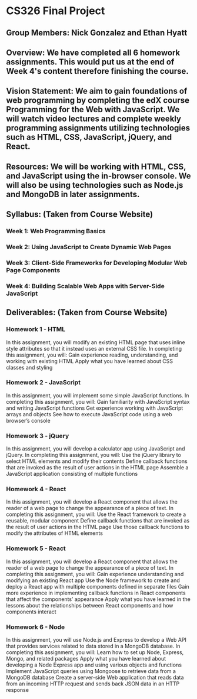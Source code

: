 #  CS326 Final Project

## Group Members: Nick Gonzalez and Ethan Hyatt

## Overview: We have completed all 6 homework assignments. This would put us at the end of Week 4's content therefore finishing the course.

## Vision Statement: We aim to gain foundations of web programming by completing the edX course Programming for the Web with JavaScript. We will watch video lectures and complete weekly programming assignments utilizing technologies such as HTML, CSS, JavaScript, jQuery, and React.

## Resources: We will be working with HTML, CSS, and JavaScript using the in-browser console. We will also be using technologies such as Node.js and MongoDB in later assignments. 

## Syllabus: (Taken from Course Website)

### Week 1: Web Programming Basics
 
 ### Week 2: Using JavaScript to Create Dynamic Web Pages
 
 ### Week 3: Client-Side Frameworks for Developing Modular Web Page Components
 
 ### Week 4: Building Scalable Web Apps with Server-Side JavaScript

## Deliverables: (Taken from Course Website)

### Homework 1 - HTML
In this assignment, you will modify an existing HTML page that uses inline style attributes so that it instead uses an external CSS file.
In completing this assignment, you will:
Gain experience reading, understanding, and working with existing HTML
Apply what you have learned about CSS classes and styling

### Homework 2 - JavaScript
In this assignment, you will implement some simple JavaScript functions.
In completing this assignment, you will:
Gain familiarity with JavaScript syntax and writing JavaScript functions
Get experience working with JavaScript arrays and objects
See how to execute JavaScript code using a web browser’s console

### Homework 3 - jQuery
In this assignment, you will develop a calculator app using JavaScript and jQuery. 
In completing this assignment, you will:
Use the jQuery library to select HTML elements and modify their contents
Define callback functions that are invoked as the result of user actions in the HTML page
Assemble a JavaScript application consisting of multiple functions

### Homework 4 - React
In this assignment, you will develop a React component that allows the reader of a web page to change the appearance of a piece of text.
In completing this assignment, you will:
Use the React framework to create a reusable, modular component
Define callback functions that are invoked as the result of user actions in the HTML page
Use those callback functions to modify the attributes of HTML elements
 
### Homework 5 - React
In this assignment, you will develop a React component that allows the reader of a web page to change the appearance of a piece of text.
In completing this assignment, you will:
Gain experience understanding and modifying an existing React app
Use the Node framework to create and deploy a React app with multiple components defined in separate files
Gain more experience in implementing callback functions in React components that affect the components’ appearance
Apply what you have learned in the lessons about the relationships between React components and how components interact
 
### Homework 6 - Node
In this assignment, you will use Node.js and Express to develop a Web API that provides services related to data stored in a MongoDB database.
In completing this assignment, you will:
Learn how to set up Node, Express, Mongo, and related packages
Apply what you have learned about developing a Node Express app and using various objects and functions
Implement JavaScript queries using Mongoose to retrieve data from a MongoDB database
Create a server-side Web application that reads data from an incoming HTTP request and sends back JSON data in an HTTP response
 


